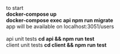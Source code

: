 <div>to start</div>
<div><b>docker-compose up</b></div>
<div><b>docker-compose exec api npm run migrate</b></div>
<div>app will be available on localhost:3051/users</div>
<br>
<div>api unit tests <b>cd api && npm run test</b></div>
<div>client unit tests <b>cd client && npm run test</b></div>
